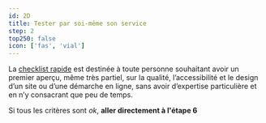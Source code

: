 ```yaml
---
id: 2D
title: Tester par soi-même son service
step: 2
top250: false
icon: ['fas', 'vial']
---
```


La [checklist rapide](/outils/checklist-rapide) est destinée à toute personne souhaitant avoir un premier aperçu, même très partiel, sur la qualité, l’accessibilité et le design d’un site ou d’une démarche en ligne, sans avoir d’expertise particulière et en n’y consacrant que peu de temps.

Si tous les critères sont <em>ok</em>, <strong>aller directement à l'étape 6</strong>
